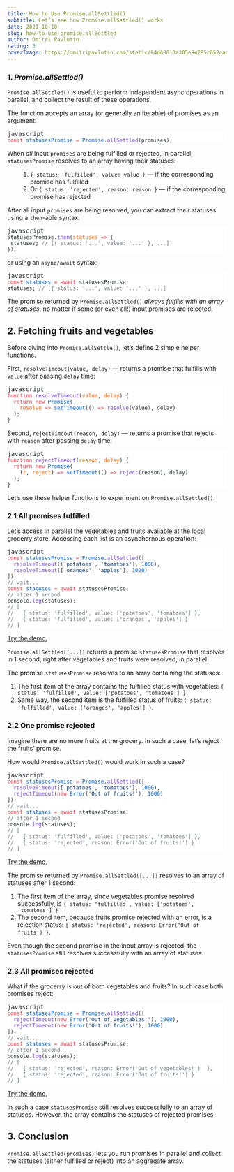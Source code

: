 ```yaml
---
title: How to Use Promise.allSettled()
subtitle: Let’s see how Promise.allSettled() works
date: 2021-10-10
slug: how-to-use-promise.allSettled
author: Dmitri Pavlutin
rating: 3
coverImage: https://dmitripavlutin.com/static/84d68613a305e94285c052caa0e5d18f/65311/cover-3.webp
---
```


<h3 id="1-promiseallsettled" style="position:relative;"><a href="#1-promiseallsettled" aria-label="1 promiseallsettled permalink" class="anchor before"></a>1. <em>Promise.allSettled()</em></h3>
<p><code>Promise.allSettled()</code> is useful to perform independent async operations in parallel, and collect the result of these operations.</p>
<p>The function accepts an array (or generally an iterable) of promises as an argument:</p>
<pre class="shiki github-light" style="background-color: #fff; color: #24292e"><div class="language-id">javascript</div><div class='code-container'><code><div class='line'><span style="color: #D73A49">const</span><span style="color: #24292E"> </span><span style="color: #005CC5">statusesPromise</span><span style="color: #24292E"> </span><span style="color: #D73A49">=</span><span style="color: #24292E"> </span><span style="color: #005CC5">Promise</span><span style="color: #24292E">.</span><span style="color: #6F42C1">allSettled</span><span style="color: #24292E">(promises);</span></div></code></div></pre>
<p>When <em>all</em> input <code>promises</code> are being fulfilled or rejected, in parallel, <code>statusesPromise</code> resolves to an array having their statuses:</p>
<ol style="margin-left: 3vw">
<li><code>{ status: 'fulfilled', value: value }</code> — if the corresponding promise has fulfilled</li>
<li>Or <code>{ status: 'rejected', reason: reason }</code> — if the corresponding promise has rejected</li>
</ol>
<p></p>
<p>After all input <code>promises</code> are being resolved, you can extract their statuses using a <code>then</code>-able syntax:</p>
<pre class="shiki github-light" style="background-color: #fff; color: #24292e"><div class="language-id">javascript</div><div class='code-container'><code><div class='line'><span style="color: #24292E">statusesPromise.</span><span style="color: #6F42C1">then</span><span style="color: #24292E">(</span><span style="color: #E36209">statuses</span><span style="color: #24292E"> </span><span style="color: #D73A49">=&gt;</span><span style="color: #24292E"> {</span></div><div class='line'><span style="color: #24292E"> statuses; </span><span style="color: #6A737D">// [{ status: '...', value: '...' }, ...]</span></div><div class='line'><span style="color: #24292E">});</span></div></code></div></pre>
<p>or using an <code>async/await</code> syntax:</p>
<pre class="shiki github-light" style="background-color: #fff; color: #24292e"><div class="language-id">javascript</div><div class='code-container'><code><div class='line'><span style="color: #D73A49">const</span><span style="color: #24292E"> </span><span style="color: #005CC5">statuses</span><span style="color: #24292E"> </span><span style="color: #D73A49">=</span><span style="color: #24292E"> </span><span style="color: #D73A49">await</span><span style="color: #24292E"> statusesPromise;</span></div><div class='line'></div><div class='line'><span style="color: #24292E">statuses; </span><span style="color: #6A737D">// [{ status: '...', value: '...' }, ...]</span></div></code></div></pre>
<p>The promise returned by <code>Promise.allSettled()</code> <em>always fulfills with an array of statuses</em>, no matter if some (or even all!) input promises are rejected.</p>
<h2 id="2-fetching-fruits-and-vegetables" style="position:relative;"><a href="#2-fetching-fruits-and-vegetables" aria-label="2 fetching fruits and vegetables permalink" class="anchor before"></a>2. Fetching fruits and vegetables</h2>
<p>Before diving into <code>Promise.allSettle()</code>, let’s define 2 simple helper functions.</p>
<p>First, <code>resolveTimeout(value, delay)</code> — returns a promise that fulfills with <code>value</code> after passing <code>delay</code> time:</p>
<pre class="shiki github-light" style="background-color: #fff; color: #24292e"><div class="language-id">javascript</div><div class='code-container'><code><div class='line'><span style="color: #D73A49">function</span><span style="color: #24292E"> </span><span style="color: #6F42C1">resolveTimeout</span><span style="color: #24292E">(</span><span style="color: #E36209">value</span><span style="color: #24292E">, </span><span style="color: #E36209">delay</span><span style="color: #24292E">) {</span></div><div class='line'><span style="color: #24292E">  </span><span style="color: #D73A49">return</span><span style="color: #24292E"> </span><span style="color: #D73A49">new</span><span style="color: #24292E"> </span><span style="color: #005CC5">Promise</span><span style="color: #24292E">(</span></div><div class='line'><span style="color: #24292E">    </span><span style="color: #E36209">resolve</span><span style="color: #24292E"> </span><span style="color: #D73A49">=&gt;</span><span style="color: #24292E"> </span><span style="color: #005CC5">setTimeout</span><span style="color: #24292E">(() </span><span style="color: #D73A49">=&gt;</span><span style="color: #24292E"> </span><span style="color: #6F42C1">resolve</span><span style="color: #24292E">(value), delay)</span></div><div class='line'><span style="color: #24292E">  );</span></div><div class='line'><span style="color: #24292E">}</span></div></code></div></pre>
<p>Second, <code>rejectTimeout(reason, delay)</code> — returns a promise that rejects with <code>reason</code> after passing <code>delay</code> time:</p>
<pre class="shiki github-light" style="background-color: #fff; color: #24292e"><div class="language-id">javascript</div><div class='code-container'><code><div class='line'><span style="color: #D73A49">function</span><span style="color: #24292E"> </span><span style="color: #6F42C1">rejectTimeout</span><span style="color: #24292E">(</span><span style="color: #E36209">reason</span><span style="color: #24292E">, </span><span style="color: #E36209">delay</span><span style="color: #24292E">) {</span></div><div class='line'><span style="color: #24292E">  </span><span style="color: #D73A49">return</span><span style="color: #24292E"> </span><span style="color: #D73A49">new</span><span style="color: #24292E"> </span><span style="color: #005CC5">Promise</span><span style="color: #24292E">(</span></div><div class='line'><span style="color: #24292E">    (</span><span style="color: #E36209">r</span><span style="color: #24292E">, </span><span style="color: #E36209">reject</span><span style="color: #24292E">) </span><span style="color: #D73A49">=&gt;</span><span style="color: #24292E"> </span><span style="color: #005CC5">setTimeout</span><span style="color: #24292E">(() </span><span style="color: #D73A49">=&gt;</span><span style="color: #24292E"> </span><span style="color: #6F42C1">reject</span><span style="color: #24292E">(reason), delay)</span></div><div class='line'><span style="color: #24292E">  );</span></div><div class='line'><span style="color: #24292E">}</span></div></code></div></pre>
<p>Let’s use these helper functions to experiment on <code>Promise.allSettled()</code>.</p>
<h3 id="21-all-promises-fulfilled" style="position:relative;"><a href="#21-all-promises-fulfilled" aria-label="21 all promises fulfilled permalink" class="anchor before"></a>2.1 All promises fulfilled</h3>
<p>Let’s access in parallel the vegetables and fruits available at the local grocerry store. Accessing each list is an asynchornous operation:</p>
<pre class="shiki github-light" style="background-color: #fff; color: #24292e"><div class="language-id">javascript</div><div class='code-container'><code><div class='line dim'><span style="color: #D73A49">const</span><span style="color: #24292E"> </span><span style="color: #005CC5">statusesPromise</span><span style="color: #24292E"> </span><span style="color: #D73A49">=</span><span style="color: #24292E"> </span><span style="color: #005CC5">Promise</span><span style="color: #24292E">.</span><span style="color: #6F42C1">allSettled</span><span style="color: #24292E">([</span></div><div class='line highlight'><span style="color: #24292E">  </span><span style="color: #6F42C1">resolveTimeout</span><span style="color: #24292E">([</span><span style="color: #032F62">'potatoes'</span><span style="color: #24292E">, </span><span style="color: #032F62">'tomatoes'</span><span style="color: #24292E">], </span><span style="color: #005CC5">1000</span><span style="color: #24292E">),</span></div><div class='line highlight'><span style="color: #24292E">  </span><span style="color: #6F42C1">resolveTimeout</span><span style="color: #24292E">([</span><span style="color: #032F62">'oranges'</span><span style="color: #24292E">, </span><span style="color: #032F62">'apples'</span><span style="color: #24292E">], </span><span style="color: #005CC5">1000</span><span style="color: #24292E">)</span></div><div class='line dim'><span style="color: #24292E">]);</span></div><div class='line'></div><div class='line dim'><span style="color: #6A737D">// wait...</span></div><div class='line dim'><span style="color: #D73A49">const</span><span style="color: #24292E"> </span><span style="color: #005CC5">statuses</span><span style="color: #24292E"> </span><span style="color: #D73A49">=</span><span style="color: #24292E"> </span><span style="color: #D73A49">await</span><span style="color: #24292E"> statusesPromise;</span></div><div class='line'></div><div class='line dim'><span style="color: #6A737D">// after 1 second</span></div><div class='line dim'><span style="color: #24292E">console.</span><span style="color: #6F42C1">log</span><span style="color: #24292E">(statuses); </span></div><div class='line dim'><span style="color: #6A737D">// [</span></div><div class='line dim'><span style="color: #6A737D">//   { status: 'fulfilled', value: ['potatoes', 'tomatoes'] },</span></div><div class='line dim'><span style="color: #6A737D">//   { status: 'fulfilled', value: ['oranges', 'apples'] }</span></div><div class='line dim'><span style="color: #6A737D">// ]</span></div></code></div></pre>
<p><a href="https://codesandbox.io/s/all-resolved-yyc0l?file=/src/index.js">Try the demo.</a></p>
<p><code>Promise.allSettled([...])</code> returns a promise <code>statusesPromise</code> that resolves in 1 second, right after vegetables and fruits were resolved, in parallel.</p>
<p>The promise <code>statusesPromise</code> resolves to an array containing the statuses:</p>
<ol>
<li>The first item of the array contains the fulfilled status with vegetables: <code>{ status: 'fulfilled', value: ['potatoes', 'tomatoes'] }</code></li>
<li>Same way, the second item is the fulfilled status of fruits: <code>{ status: 'fulfilled', value: ['oranges', 'apples'] }</code>.</li>
</ol>
<h3 id="22-one-promise-rejected" style="position:relative;"><a href="#22-one-promise-rejected" aria-label="22 one promise rejected permalink" class="anchor before"></a>2.2 One promise rejected</h3>
<p>Imagine there are no more fruits at the grocery. In such a case, let’s reject the fruits’ promise.</p>
<p>How would <code>Promise.allSettled()</code> would work in such a case?</p>
<pre class="shiki github-light" style="background-color: #fff; color: #24292e"><div class="language-id">javascript</div><div class='code-container'><code><div class='line dim'><span style="color: #D73A49">const</span><span style="color: #24292E"> </span><span style="color: #005CC5">statusesPromise</span><span style="color: #24292E"> </span><span style="color: #D73A49">=</span><span style="color: #24292E"> </span><span style="color: #005CC5">Promise</span><span style="color: #24292E">.</span><span style="color: #6F42C1">allSettled</span><span style="color: #24292E">([</span></div><div class='line dim'><span style="color: #24292E">  </span><span style="color: #6F42C1">resolveTimeout</span><span style="color: #24292E">([</span><span style="color: #032F62">'potatoes'</span><span style="color: #24292E">, </span><span style="color: #032F62">'tomatoes'</span><span style="color: #24292E">], </span><span style="color: #005CC5">1000</span><span style="color: #24292E">),</span></div><div class='line highlight'><span style="color: #24292E">  </span><span style="color: #6F42C1">rejectTimeout</span><span style="color: #24292E">(</span><span style="color: #D73A49">new</span><span style="color: #24292E"> </span><span style="color: #005CC5">Error</span><span style="color: #24292E">(</span><span style="color: #032F62">'Out of fruits!'</span><span style="color: #24292E">), </span><span style="color: #005CC5">1000</span><span style="color: #24292E">)</span></div><div class='line dim'><span style="color: #24292E">]);</span></div><div class='line'></div><div class='line dim'><span style="color: #6A737D">// wait...</span></div><div class='line dim'><span style="color: #D73A49">const</span><span style="color: #24292E"> </span><span style="color: #005CC5">statuses</span><span style="color: #24292E"> </span><span style="color: #D73A49">=</span><span style="color: #24292E"> </span><span style="color: #D73A49">await</span><span style="color: #24292E"> statusesPromise;</span></div><div class='line'></div><div class='line dim'><span style="color: #6A737D">// after 1 second</span></div><div class='line dim'><span style="color: #24292E">console.</span><span style="color: #6F42C1">log</span><span style="color: #24292E">(statuses); </span></div><div class='line dim'><span style="color: #6A737D">// [</span></div><div class='line dim'><span style="color: #6A737D">//   { status: 'fulfilled', value: ['potatoes', 'tomatoes'] },</span></div><div class='line dim'><span style="color: #6A737D">//   { status: 'rejected', reason: Error('Out of fruits!') }</span></div><div class='line dim'><span style="color: #6A737D">// ]</span></div></code></div></pre>
<p><a href="https://codesandbox.io/s/one-rejected-ij3uo?file=/src/index.js">Try the demo.</a></p>
<p>The promise returned by <code>Promise.allSettled([...])</code> resolves to an array of statuses after 1 second:</p>
<ol>
<li>The first item of the array, since vegetables promise resolved successfully, is <code>{ status: 'fulfilled', value: ['potatoes', 'tomatoes'] }</code></li>
<li>The second item, because fruits promise rejected with an error, is a rejection status: <code>{ status: 'rejected', reason: Error('Out of fruits') }</code>.</li>
</ol>
<p>Even though the second promise in the input array is rejected, the <code>statusesPromise</code> still resolves successfully with an array of statuses.</p>
<h3 id="23-all-promises-rejected" style="position:relative;"><a href="#23-all-promises-rejected" aria-label="23 all promises rejected permalink" class="anchor before"></a>2.3 All promises rejected</h3>
<p>What if the grocerry is out of both vegetables and fruits? In such case both promises reject:</p>
<pre class="shiki github-light" style="background-color: #fff; color: #24292e"><div class="language-id">javascript</div><div class='code-container'><code><div class='line dim'><span style="color: #D73A49">const</span><span style="color: #24292E"> </span><span style="color: #005CC5">statusesPromise</span><span style="color: #24292E"> </span><span style="color: #D73A49">=</span><span style="color: #24292E"> </span><span style="color: #005CC5">Promise</span><span style="color: #24292E">.</span><span style="color: #6F42C1">allSettled</span><span style="color: #24292E">([</span></div><div class='line highlight'><span style="color: #24292E">  </span><span style="color: #6F42C1">rejectTimeout</span><span style="color: #24292E">(</span><span style="color: #D73A49">new</span><span style="color: #24292E"> </span><span style="color: #005CC5">Error</span><span style="color: #24292E">(</span><span style="color: #032F62">'Out of vegetables!'</span><span style="color: #24292E">), </span><span style="color: #005CC5">1000</span><span style="color: #24292E">),</span></div><div class='line highlight'><span style="color: #24292E">  </span><span style="color: #6F42C1">rejectTimeout</span><span style="color: #24292E">(</span><span style="color: #D73A49">new</span><span style="color: #24292E"> </span><span style="color: #005CC5">Error</span><span style="color: #24292E">(</span><span style="color: #032F62">'Out of fruits!'</span><span style="color: #24292E">), </span><span style="color: #005CC5">1000</span><span style="color: #24292E">)</span></div><div class='line dim'><span style="color: #24292E">]);</span></div><div class='line'></div><div class='line dim'><span style="color: #6A737D">// wait...</span></div><div class='line dim'><span style="color: #D73A49">const</span><span style="color: #24292E"> </span><span style="color: #005CC5">statuses</span><span style="color: #24292E"> </span><span style="color: #D73A49">=</span><span style="color: #24292E"> </span><span style="color: #D73A49">await</span><span style="color: #24292E"> statusesPromise;</span></div><div class='line'></div><div class='line dim'><span style="color: #6A737D">// after 1 second</span></div><div class='line dim'><span style="color: #24292E">console.</span><span style="color: #6F42C1">log</span><span style="color: #24292E">(statuses); </span></div><div class='line dim'><span style="color: #6A737D">// [</span></div><div class='line dim'><span style="color: #6A737D">//   { status: 'rejected', reason: Error('Out of vegetables!')  },</span></div><div class='line dim'><span style="color: #6A737D">//   { status: 'rejected', reason: Error('Out of fruits!') }</span></div><div class='line dim'><span style="color: #6A737D">// ]</span></div></code></div></pre>
<p><a href="https://codesandbox.io/s/all-rejected-z4jee?file=/src/index.js">Try the demo.</a></p>
<p>In such a case <code>statusesPromise</code> still resolves successfully to an array of statuses. However, the array contains the statuses of rejected promises.</p>
<h2 id="3-conclusion" style="position:relative;"><a href="#3-conclusion" aria-label="3 conclusion permalink" class="anchor before"></a>3. Conclusion</h2>
<p><code>Promise.allSettled(promises)</code> lets you run promises in parallel and collect the statuses (either fulfilled or reject) into an aggregate array.</p>